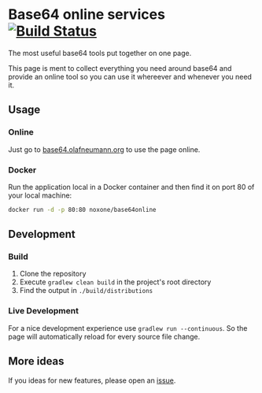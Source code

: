 # Base64 online services  [![Build Status](https://github.com/noxone/base64online/actions/workflows/test.yml/badge.svg)](https://github.com/noxone/base64online/actions)

The most useful base64 tools put together on one page.

This page is ment to collect everything you need around base64 and provide an online tool so you can use it whereever and whenever you need it.

## Usage

### Online

Just go to [base64.olafneumann.org](https://base64.olafneumann.org) to use the page online.

### Docker

Run the application local in a Docker container and then find it on port 80 of your local machine:

````bash
docker run -d -p 80:80 noxone/base64online
````

## Development

### Build

1. Clone the repository
2. Execute ``gradlew clean build`` in the project's root directory
3. Find the output in ``./build/distributions``

### Live Development

For a nice development experience use ``gradlew run --continuous``. So the page will automatically reload for every source file change.

## More ideas

If you ideas for new features, please open an [issue](https://github.com/noxone/base64online/issues).
